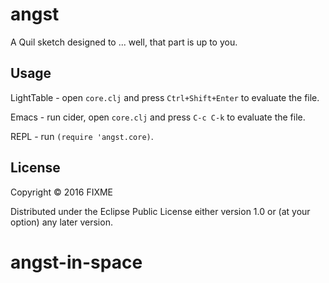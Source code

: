 # angst

A Quil sketch designed to ... well, that part is up to you.

## Usage

LightTable - open `core.clj` and press `Ctrl+Shift+Enter` to evaluate the file.

Emacs - run cider, open `core.clj` and press `C-c C-k` to evaluate the file.

REPL - run `(require 'angst.core)`.

## License

Copyright © 2016 FIXME

Distributed under the Eclipse Public License either version 1.0 or (at
your option) any later version.
# angst-in-space
